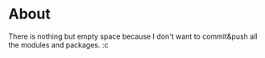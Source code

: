 About
===================
There is nothing but empty space because I don't want to commit&push all the modules and packages. :c

